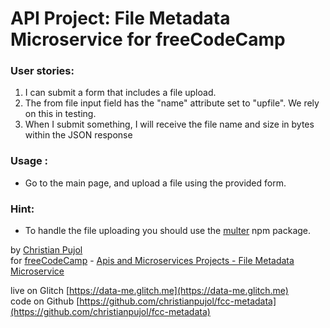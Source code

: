 
# API Project: File Metadata Microservice for freeCodeCamp

###    User stories:
1. I can submit a form that includes a file upload.
2. The from file input field  has the "name" attribute set to "upfile". We rely on this in testing.
3. When I submit something, I will receive the file name and size in bytes within the JSON response

### Usage :
* Go to the main page, and upload a file using the provided form.

### Hint:
* To handle the file uploading you should use the [multer](https://www.npmjs.com/package/multer) npm package.


by [Christian Pujol](href="https://github.com/christianpujol)  
for [freeCodeCamp](http://www.freecodecamp.com/) - [Apis and Microservices Projects - File Metadata Microservice](https://learn.freecodecamp.org/apis-and-microservices/apis-and-microservices-projects/file-metadata-microservice)



live on Glitch [https://data-me.glitch.me](https://data-me.glitch.me)  
code on Github [https://github.com/christianpujol/fcc-metadata](https://github.com/christianpujol/fcc-metadata) 